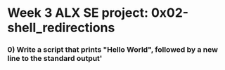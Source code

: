 # Week 3 ALX SE project: 0x02-shell_redirections #
### 0) Write a script that prints "Hello World", followed by a new line to the standard output'
